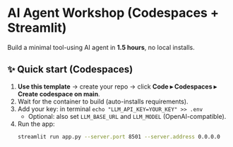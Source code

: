 # AI Agent Workshop (Codespaces + Streamlit)

Build a minimal tool-using AI agent in **1.5 hours**, no local installs.

## ✨ Quick start (Codespaces)

1. **Use this template** → create your repo → click **Code ▸ Codespaces ▸ Create codespace on main**.
2. Wait for the container to build (auto-installs requirements).
3. Add your key: in terminal `echo "LLM_API_KEY=YOUR_KEY" >> .env`
   - Optional: also set `LLM_BASE_URL` and `LLM_MODEL` (OpenAI-compatible).
4. Run the app:
   ```bash
   streamlit run app.py --server.port 8501 --server.address 0.0.0.0
